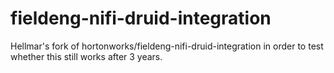 # fieldeng-nifi-druid-integration

Hellmar's fork of hortonworks/fieldeng-nifi-druid-integration in order to test whether this still works after 3 years.
